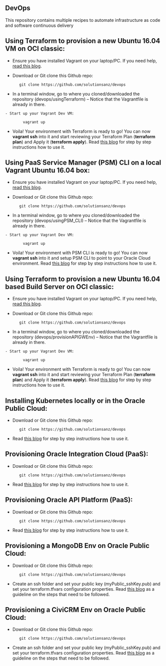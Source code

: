 DevOps
------

This repository contains multiple recipes to automate infrastructure as code and software continuous delivery 

Using Terraform to provision a new Ubuntu 16.04 VM on OCI classic:
------

   - Ensure you have installed Vagrant on your laptop/PC. If you need help, [read this blog](https://redthunder.blog/2018/02/13/teaching-how-to-use-vagrant-to-simplify-building-local-dev-and-test-environments/). 

   - Download or Git clone this Github repo: 

			git clone https://github.com/solutionsanz/devops

   - In a terminal window, go to where you cloned/downloaded the repository (devops/usingTerraform) – Notice that the Vagrantfile is already in there.

    - Start up your Vagrant Dev VM:

	        vagrant up

   - Voila! Your environment with Terraform is ready to go! You can now **vagrant ssh** into it and start reviewing your Terraform Plan (**terraform plan**) and Apply it (**terraform apply**). Read [this blog](https://redthunder.blog/2018/02/20/teaching-how-to-use-terraform-to-manage-oracle-cloud-infrastructure-as-code/) for step by step instructions how to use it.


Using PaaS Service Manager (PSM) CLI on a local Vagrant Ubuntu 16.04 box:
------

   - Ensure you have installed Vagrant on your laptop/PC. If you need help, [read this blog](https://redthunder.blog/2018/02/13/teaching-how-to-use-vagrant-to-simplify-building-local-dev-and-test-environments/). 

   - Download or Git clone this Github repo: 

			git clone https://github.com/solutionsanz/devops

   - In a terminal window, go to where you cloned/downloaded the repository (devops/usingPSM_CLI) – Notice that the Vagrantfile is already in there.

    - Start up your Vagrant Dev VM:

	        vagrant up

   - Voila! Your environment with PSM CLI is ready to go! You can now **vagrant ssh** into it and setup PSM CLI to point to your Oracle Cloud environment. Read [this blog](https://redthunder.blog/2018/03/07/teaching-how-to-use-oracle-paas-service-manager-psm-cli-to-provision-oracle-paas-environments/) for step by step instructions how to use it.

Using Terraform to provision a new Ubuntu 16.04 based Build Server on OCI classic:
------

   - Ensure you have installed Vagrant on your laptop/PC. If you need help, [read this blog](https://redthunder.blog/2018/02/13/teaching-how-to-use-vagrant-to-simplify-building-local-dev-and-test-environments/). 

   - Download or Git clone this Github repo: 

			git clone https://github.com/solutionsanz/devops

   - In a terminal window, go to where you cloned/downloaded the repository (devops/provisionAPIGWEnv) – Notice that the Vagrantfile is already in there.

    - Start up your Vagrant Dev VM:

	        vagrant up

   - Voila! Your environment with Terraform is ready to go! You can now **vagrant ssh** into it and start reviewing your Terraform Plan (**terraform plan**) and Apply it (**terraform apply**). Read [this blog](https://redthunder.blog/2018/02/20/teaching-how-to-use-terraform-to-manage-oracle-cloud-infrastructure-as-code/) for step by step instructions how to use it.

Installing Kubernetes locally or in the Oracle Public Cloud:
------

   - Download or Git clone this Github repo: 

			git clone https://github.com/solutionsanz/devops

   - Read [this blog](https://redthunder.blog/2018/04/18/teaching-how-to-quickly-provision-a-dev-kubernetes-environment-locally-or-in-oracle-cloud/) for step by step instructions how to use it.

Provisioning Oracle Integration Cloud (PaaS):
------

   - Download or Git clone this Github repo: 

			git clone https://github.com/solutionsanz/devops

   - Read [this blog](https://redthunder.blog/2018/03/28/teaching-how-to-use-terraform-to-automate-provisioning-of-oracle-integration-cloud-oic/) for step by step instructions how to use it.

Provisioning Oracle API Platform (PaaS):
------

   - Download or Git clone this Github repo: 

			git clone https://github.com/solutionsanz/devops

   - Read [this blog](https://redthunder.blog/2018/03/29/teaching-how-to-use-terraform-to-automate-provisioning-of-oracle-api-platform/) for step by step instructions how to use it.


Provisioning a MongoDB Env on Oracle Public Cloud:
------

   - Download or Git clone this Github repo: 

			git clone https://github.com/solutionsanz/devops

   - Create an ssh folder and set your public key (myPublic_sshKey.pub) and set your terraform.tfvars configuration properties. Read [this blog](https://redthunder.blog/2018/03/29/teaching-how-to-use-terraform-to-automate-provisioning-of-oracle-api-platform/) as a guideline on the steps that need to be followed.


Provisioning a CiviCRM Env on Oracle Public Cloud:
------

   - Download or Git clone this Github repo: 

			git clone https://github.com/solutionsanz/devops

   - Create an ssh folder and set your public key (myPublic_sshKey.pub) and set your terraform.tfvars configuration properties. Read [this blog](https://redthunder.blog/2018/03/29/teaching-how-to-use-terraform-to-automate-provisioning-of-oracle-api-platform/) as a guideline on the steps that need to be followed.